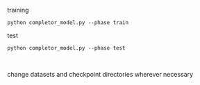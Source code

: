 training

```
python completor_model.py --phase train
```

test

```
python completor_model.py --phase test
```

<br>

change datasets and checkpoint directories wherever necessary
